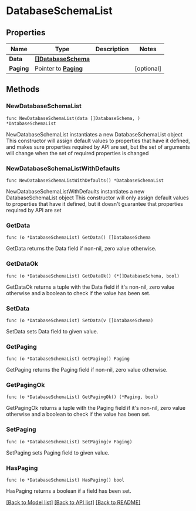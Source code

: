 # DatabaseSchemaList

## Properties

Name | Type | Description | Notes
------------ | ------------- | ------------- | -------------
**Data** | [**[]DatabaseSchema**](DatabaseSchema.md) |  | 
**Paging** | Pointer to [**Paging**](Paging.md) |  | [optional] 

## Methods

### NewDatabaseSchemaList

`func NewDatabaseSchemaList(data []DatabaseSchema, ) *DatabaseSchemaList`

NewDatabaseSchemaList instantiates a new DatabaseSchemaList object
This constructor will assign default values to properties that have it defined,
and makes sure properties required by API are set, but the set of arguments
will change when the set of required properties is changed

### NewDatabaseSchemaListWithDefaults

`func NewDatabaseSchemaListWithDefaults() *DatabaseSchemaList`

NewDatabaseSchemaListWithDefaults instantiates a new DatabaseSchemaList object
This constructor will only assign default values to properties that have it defined,
but it doesn't guarantee that properties required by API are set

### GetData

`func (o *DatabaseSchemaList) GetData() []DatabaseSchema`

GetData returns the Data field if non-nil, zero value otherwise.

### GetDataOk

`func (o *DatabaseSchemaList) GetDataOk() (*[]DatabaseSchema, bool)`

GetDataOk returns a tuple with the Data field if it's non-nil, zero value otherwise
and a boolean to check if the value has been set.

### SetData

`func (o *DatabaseSchemaList) SetData(v []DatabaseSchema)`

SetData sets Data field to given value.


### GetPaging

`func (o *DatabaseSchemaList) GetPaging() Paging`

GetPaging returns the Paging field if non-nil, zero value otherwise.

### GetPagingOk

`func (o *DatabaseSchemaList) GetPagingOk() (*Paging, bool)`

GetPagingOk returns a tuple with the Paging field if it's non-nil, zero value otherwise
and a boolean to check if the value has been set.

### SetPaging

`func (o *DatabaseSchemaList) SetPaging(v Paging)`

SetPaging sets Paging field to given value.

### HasPaging

`func (o *DatabaseSchemaList) HasPaging() bool`

HasPaging returns a boolean if a field has been set.


[[Back to Model list]](../README.md#documentation-for-models) [[Back to API list]](../README.md#documentation-for-api-endpoints) [[Back to README]](../README.md)


